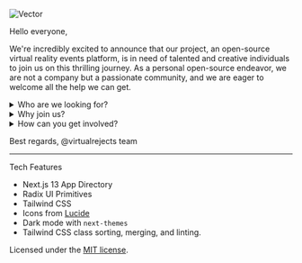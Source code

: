 ![Vector](https://github.com/virtualrejects/open-beta/assets/40698300/df1056f3-5c68-42ff-bed4-de70c82bc986)


Hello everyone,

We're incredibly excited to announce that our project, an open-source virtual reality events platform, is in need of talented and creative individuals to join us on this thrilling journey. As a personal open-source endeavor, we are not a company but a passionate community, and we are eager to welcome all the help we can get.

<details><summary> Who are we looking for?</summary>
<p>

We firmly believe that diversity fuels innovation. Whether you're a social butterfly with an extensive network of contacts, a skilled designer with an eye for captivating aesthetics, a brilliant developer who can bring virtual worlds to life, or a dedicated moderator with a passion for fostering a welcoming community, we invite people from all backgrounds to become a part of our collaborative project.

</p>
</details>

<details><summary>Why join us?</summary>
<p>

Our open-source project is all about coming together to create something remarkable. By joining our community, you'll have the chance to:

- Make a difference: Contribute to an open-source initiative that aims to enhance virtual reality events and experiences for all.
- Connect with like-minded enthusiasts: Engage with a network of passionate individuals who share your love for virtual reality and VRChat.
- Have a say in our community: We value every member's input and actively involve our contributors in shaping and running the Discord server community.
- Enjoy cool Discord roles: As an active participant, you'll be rewarded with special roles recognizing your contributions and showcasing your involvement.

</p>
</details> 

<details><summary>How can you get involved?</summary>
<p>

As an open-source project, we're eager to have you on board. To get started, simply add one of us on Discord and send a direct message. Don't hesitate to introduce yourself and let us know what aspect of the project excites you the most and how you'd like to contribute.

![image](https://github.com/virtualrejects/open-beta/assets/40698300/223668c8-f2b6-403d-9d04-fa5c6fbe8db3)

We truly value each person's involvement and are grateful for all the help we can get.

</p>
</details> 

Best regards,
@virtualrejects team

<hr />

Tech Features
- Next.js 13 App Directory
- Radix UI Primitives
- Tailwind CSS
- Icons from [Lucide](https://lucide.dev)
- Dark mode with `next-themes`
- Tailwind CSS class sorting, merging, and linting.

Licensed under the [MIT license](https://github.com/virtualrejects/open-beta/blob/master/LICENSE).
